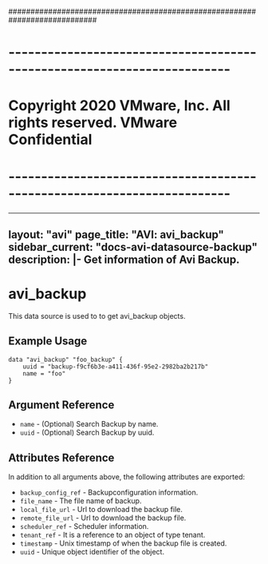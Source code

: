 ############################################################################
# ------------------------------------------------------------------------
# Copyright 2020 VMware, Inc.  All rights reserved. VMware Confidential
# ------------------------------------------------------------------------
###

---
layout: "avi"
page_title: "AVI: avi_backup"
sidebar_current: "docs-avi-datasource-backup"
description: |-
  Get information of Avi Backup.
---

# avi_backup

This data source is used to to get avi_backup objects.

## Example Usage

```hcl
data "avi_backup" "foo_backup" {
    uuid = "backup-f9cf6b3e-a411-436f-95e2-2982ba2b217b"
    name = "foo"
}
```

## Argument Reference

* `name` - (Optional) Search Backup by name.
* `uuid` - (Optional) Search Backup by uuid.

## Attributes Reference

In addition to all arguments above, the following attributes are exported:

* `backup_config_ref` - Backupconfiguration information.
* `file_name` - The file name of backup.
* `local_file_url` - Url to download the backup file.
* `remote_file_url` - Url to download the backup file.
* `scheduler_ref` - Scheduler information.
* `tenant_ref` - It is a reference to an object of type tenant.
* `timestamp` - Unix timestamp of when the backup file is created.
* `uuid` - Unique object identifier of the object.

